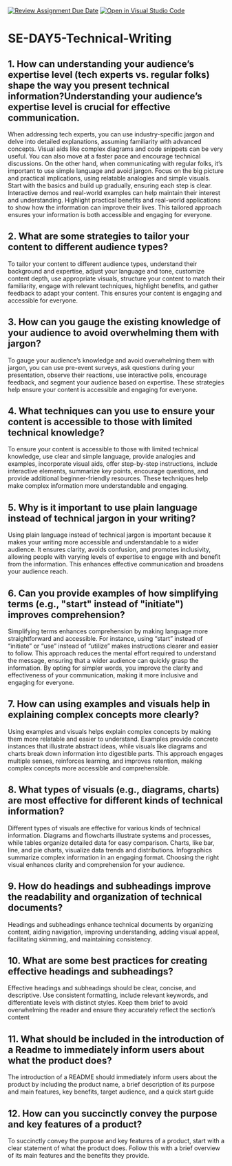 [![Review Assignment Due Date](https://classroom.github.com/assets/deadline-readme-button-22041afd0340ce965d47ae6ef1cefeee28c7c493a6346c4f15d667ab976d596c.svg)](https://classroom.github.com/a/zsAR-pyY)
[![Open in Visual Studio Code](https://classroom.github.com/assets/open-in-vscode-2e0aaae1b6195c2367325f4f02e2d04e9abb55f0b24a779b69b11b9e10269abc.svg)](https://classroom.github.com/online_ide?assignment_repo_id=18519298&assignment_repo_type=AssignmentRepo)
# SE-DAY5-Technical-Writing
## 1. How can understanding your audience’s expertise level (tech experts vs. regular folks) shape the way you present technical information?Understanding your audience’s expertise level is crucial for effective communication. 
When addressing tech experts, you can use industry-specific jargon and delve into detailed explanations, assuming familiarity with advanced concepts. Visual aids like complex diagrams and code snippets can be very useful. You can also move at a faster pace and encourage technical discussions. On the other hand, when communicating with regular folks, it’s important to use simple language and avoid jargon. Focus on the big picture and practical implications, using relatable analogies and simple visuals. Start with the basics and build up gradually, ensuring each step is clear. Interactive demos and real-world examples can help maintain their interest and understanding. Highlight practical benefits and real-world applications to show how the information can improve their lives. This tailored approach ensures your information is both accessible and engaging for everyone.

## 2. What are some strategies to tailor your content to different audience types?
To tailor your content to different audience types, understand their background and expertise, adjust your language and tone, customize content depth, use appropriate visuals, structure your content to match their familiarity, engage with relevant techniques, highlight benefits, and gather feedback to adapt your content. This ensures your content is engaging and accessible for everyone.
## 3. How can you gauge the existing knowledge of your audience to avoid overwhelming them with jargon?
To gauge your audience’s knowledge and avoid overwhelming them with jargon, you can use pre-event surveys, ask questions during your presentation, observe their reactions, use interactive polls, encourage feedback, and segment your audience based on expertise. These strategies help ensure your content is accessible and engaging for everyone.
## 4. What techniques can you use to ensure your content is accessible to those with limited technical knowledge?
To ensure your content is accessible to those with limited technical knowledge, use clear and simple language, provide analogies and examples, incorporate visual aids, offer step-by-step instructions, include interactive elements, summarize key points, encourage questions, and provide additional beginner-friendly resources. These techniques help make complex information more understandable and engaging.

## 5. Why is it important to use plain language instead of technical jargon in your writing?
Using plain language instead of technical jargon is important because it makes your writing more accessible and understandable to a wider audience. It ensures clarity, avoids confusion, and promotes inclusivity, allowing people with varying levels of expertise to engage with and benefit from the information. This enhances effective communication and broadens your audience reach.
## 6. Can you provide examples of how simplifying terms (e.g., "start" instead of "initiate") improves comprehension?
Simplifying terms enhances comprehension by making language more straightforward and accessible. For instance, using “start” instead of “initiate” or “use” instead of “utilize” makes instructions clearer and easier to follow. This approach reduces the mental effort required to understand the message, ensuring that a wider audience can quickly grasp the information. By opting for simpler words, you improve the clarity and effectiveness of your communication, making it more inclusive and engaging for everyone.
## 7. How can using examples and visuals help in explaining complex concepts more clearly?
Using examples and visuals helps explain complex concepts by making them more relatable and easier to understand. Examples provide concrete instances that illustrate abstract ideas, while visuals like diagrams and charts break down information into digestible parts. This approach engages multiple senses, reinforces learning, and improves retention, making complex concepts more accessible and comprehensible.
## 8. What types of visuals (e.g., diagrams, charts) are most effective for different kinds of technical information?
Different types of visuals are effective for various kinds of technical information. Diagrams and flowcharts illustrate systems and processes, while tables organize detailed data for easy comparison. Charts, like bar, line, and pie charts, visualize data trends and distributions. Infographics summarize complex information in an engaging format. Choosing the right visual enhances clarity and comprehension for your audience.
## 9. How do headings and subheadings improve the readability and organization of technical documents?
Headings and subheadings enhance technical documents by organizing content, aiding navigation, improving understanding, adding visual appeal, facilitating skimming, and maintaining consistency.
## 10. What are some best practices for creating effective headings and subheadings?
Effective headings and subheadings should be clear, concise, and descriptive. Use consistent formatting, include relevant keywords, and differentiate levels with distinct styles. Keep them brief to avoid overwhelming the reader and ensure they accurately reflect the section’s content
## 11. What should be included in the introduction of a Readme to immediately inform users about what the product does? 
The introduction of a README should immediately inform users about the product by including the product name, a brief description of its purpose and main features, key benefits, target audience, and a quick start guide
## 12. How can you succinctly convey the purpose and key features of a product?
To succinctly convey the purpose and key features of a product, start with a clear statement of what the product does. Follow this with a brief overview of its main features and the benefits they provide. 
